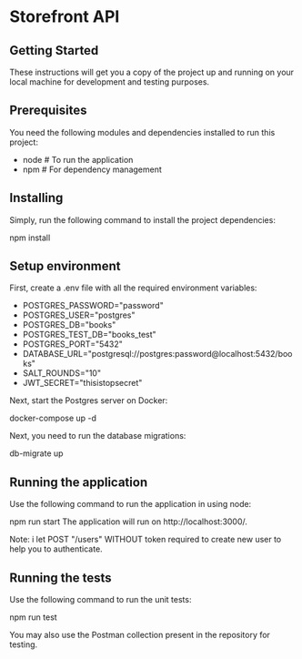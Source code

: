# Storefront API

## Getting Started

These instructions will get you a copy of the project up and running on your local machine for development and testing purposes.

## Prerequisites

You need the following modules and dependencies installed to run this project:

- node # To run the application
- npm # For dependency management

## Installing

Simply, run the following command to install the project dependencies:

npm install

## Setup environment

First, create a .env file with all the required environment variables:

- POSTGRES_PASSWORD="password"
- POSTGRES_USER="postgres"
- POSTGRES_DB="books"
- POSTGRES_TEST_DB="books_test"
- POSTGRES_PORT="5432"
- DATABASE_URL="postgresql://postgres:password@localhost:5432/books"
- SALT_ROUNDS="10"
- JWT_SECRET="thisistopsecret"

Next, start the Postgres server on Docker:

docker-compose up -d

Next, you need to run the database migrations:

db-migrate up

## Running the application

Use the following command to run the application in using node:

npm run start
The application will run on http://localhost:3000/.

Note: i let POST "/users" WITHOUT token required to create new user to help you to authenticate.

## Running the tests

Use the following command to run the unit tests:

npm run test

You may also use the Postman collection present in the repository for testing.
